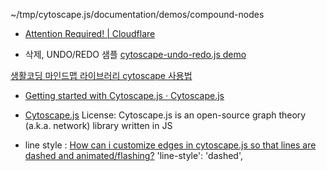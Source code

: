 ~/tmp/cytoscape.js/documentation/demos/compound-nodes

- [Attention Required! | Cloudflare](https://codepen.io/yeoupooh/pen/BjWvRa)

- 삭제, UNDO/REDO 샘플 [cytoscape-undo-redo.js demo](https://ivis-at-bilkent.github.io/cytoscape.js-undo-redo/demo.html)

[생활코딩 마인드맵 라이브러리 cytoscape 사용법](https://velog.io/@takeknowledge/%EC%83%9D%ED%99%9C%EC%BD%94%EB%94%A9-%EB%A7%88%EC%9D%B8%EB%93%9C%EB%A7%B5-cytoscape-%ED%99%9C%EC%9A%A9-%ED%94%84%EB%A1%9C%EC%A0%9D%ED%8A%B8-56k4in7315)

- [Getting started with Cytoscape.js &middot; Cytoscape.js](https://blog.js.cytoscape.org/2016/05/24/getting-started/)


- [Cytoscape.js](https://js.cytoscape.org/#getting-started/including-cytoscape.js)
    License: Cytoscape.js is an open-source graph theory (a.k.a. network) library written in JS


- line style : [How can i customize edges in cytoscape.js so that lines are dashed and animated/flashing?](https://stackoverflow.com/questions/56001559/how-can-i-customize-edges-in-cytoscape-js-so-that-lines-are-dashed-and-animated)
    	'line-style': 'dashed',


